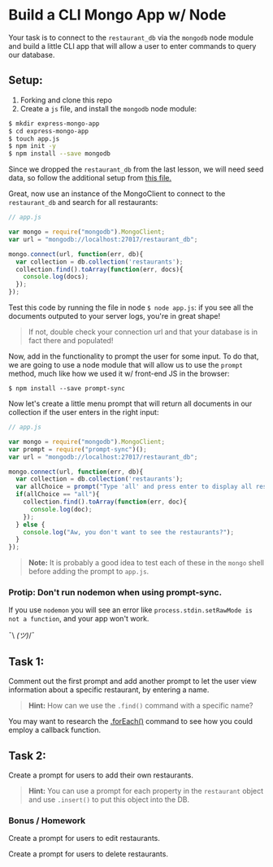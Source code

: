 # Build a CLI Mongo App w/ Node

Your task is to connect to the `restaurant_db` via the `mongodb` node module and
build a little CLI app that will allow a user to enter commands to query our
database.

## Setup:

1. Forking and clone this repo
2. Create a `js` file, and install the `mongodb` node module:

```bash
$ mkdir express-mongo-app
$ cd express-mongo-app
$ touch app.js
$ npm init -y
$ npm install --save mongodb
```

Since we dropped the `restaurant_db` from the last lesson, we will need seed data, so follow the additional setup from [this file.](./seeds.md)

Great, now use an instance of the MongoClient to connect to the `restaurant_db` and search for all restaurants:

```js
// app.js

var mongo = require("mongodb").MongoClient;
var url = "mongodb://localhost:27017/restaurant_db";

mongo.connect(url, function(err, db){
  var collection = db.collection('restaurants');
  collection.find().toArray(function(err, docs){
    console.log(docs);
  });
});
```

Test this code by running the file in node `$ node app.js`: if you see all the documents outputed to your server logs, you're in great shape!
> If not, double check your connection url and that your database is in fact there and populated!

Now, add in the functionality to prompt the user for some input. To do that, we
are going to use a node module that will allow us to use the `prompt` method,
much like how we used it w/ front-end JS in the browser:

```
$ npm install --save prompt-sync
```

Now let's create a little menu prompt that will return all documents in our collection
if the user enters in the right input:

```js
// app.js

var mongo = require("mongodb").MongoClient;
var prompt = require("prompt-sync")();
var url = "mongodb://localhost:27017/restaurant_db";

mongo.connect(url, function(err, db){
  var collection = db.collection('restaurants');
  var allChoice = prompt("Type 'all' and press enter to display all restaurants' names: ");
  if(allChoice == "all"){
    collection.find().toArray(function(err, doc){
      console.log(doc);
    });
  } else {
    console.log("Aw, you don't want to see the restaurants?");
  }
});
```

> **Note:** It is probably a good idea to test each of these in the `mongo` shell before adding the prompt to `app.js`.

### Protip: Don't run nodemon when using prompt-sync.

If you use `nodemon` you will see an error like `process.stdin.setRawMode is not a function`, and your app won't work.

¯\ _(ツ)_/¯

## Task 1:

Comment out the first prompt and add another prompt to let the user view information about a specific restaurant, by entering a name.

> **Hint:** How can we use the `.find()` command with a specific name?  

You may want to research the [.forEach()](https://docs.mongodb.com/v3.2/reference/method/cursor.forEach/) command to see how you could employ a callback function.

## Task 2:

Create a prompt for users to add their own restaurants.

> **Hint:** You can use a prompt for each property in the `restaurant` object and use `.insert()` to put this object into the DB.

### Bonus / Homework

Create a prompt for users to edit restaurants.

Create a prompt for users to delete restaurants.
